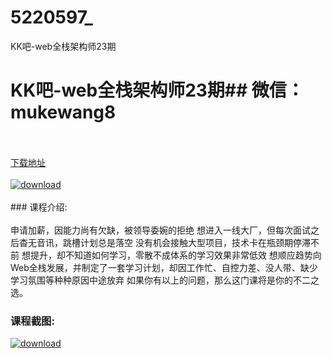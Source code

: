 # 5220597_
KK吧-web全栈架构师23期
# KK吧-web全栈架构师23期## 微信：mukewang8
<br/></br>[下载地址](http://www.36tz.cn/article/5220597 "下载地址")
<br/></br>[![download](http://36tz.cn/muke_img/2021_08_1-1-300x184.png "下载地址")](http://www.36tz.cn/article/5220597 "下载地址")
<br/></br>### 课程介绍:<br/></br>申请加薪，因能力尚有欠缺，被领导委婉的拒绝
想进入一线大厂，但每次面试之后杳无音讯，跳槽计划总是落空
没有机会接触大型项目，技术卡在瓶颈期停滞不前
想提升，却不知道如何学习，零散不成体系的学习效果非常低效
想顺应趋势向Web全栈发展，并制定了一套学习计划，却因工作忙、自控力差、没人带、缺少学习氛围等种种原因中途放弃
如果你有以上的问题，那么这门课将是你的不二之选。

### 课程截图:
[![download](http://36tz.cn/muke_img/2021_08_2-1.png "下载地址")](http://www.36tz.cn/article/5220597 "下载地址")
